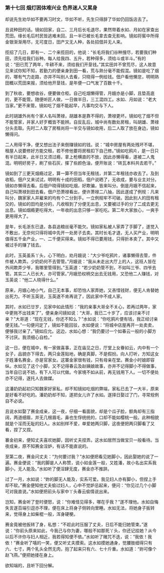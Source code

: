 <script type="text/javascript">
    var head = document.getElementsByTagName('head')[0];
    cssURL = '/public/article_1.css';
    linkTag = document.createElement('link');
    linkTag.href = cssURL;
    linkTag.setAttribute('type','text/css');
    linkTag.setAttribute('rel','stylesheet');
    head.appendChild(linkTag);
</script>
### 第十七回 烟灯困体难兴业 色界迷人又累身

却说先生劝华如不要再习时文，华如不听，先生只得辞了华如仍回饭店去了。

且说种田的话。镜如回家，自二、三月后长毛退尽，果然带着水如、月如在家查出荒田。缘长毛后村民皆逃难未回，且一半已被长毛拿去查无影响。镜如将窖中所得金银渐渐用尽，无可度日，田产又无人种，各处招佃并无人来。

揽招了几日，即有一、二个来揽田的，他说：“长毛将我们谷种搜尽，若要我们种田，须先给我们谷种。每人给我四、五升，若种得多，须给斗或半斗。”有的说：“田已荒了两年，牛耕不来，须给我们开垦钱。”其实田并不曾荒尽，这人故意见来试你知不知，若勤力的便亲身到田一看，荒与熟分毫不能假混。镜如是吃了烟的，哪有气力走路，亦并不叫别人去看，只晓得一例给钱。佃户看他懒怠，明明熟田概以荒田来报，须给他开垦钱，是年便一口气发了百数十千。

到了秋收，要想收谷，便要做仓柜。自己吃烟懒得管，月娥亦是小脚，且垫高底的，更不能管。随便听匠人做，一日做半日，三工混四工。水如、月如说：“老大当家。”更不来管。镜如吃了烟不能起早，凡事均交与下人。

此时胡雄外尚有个家人名叫萧禄，胡雄本是靠不得的，萧禄更坏。镜如吃了烟不但不能管家，并家人好歹概皆不能辨。自反乱后，城中尚有数处房租，叫胡雄、萧禄分头去取。先时二人取了房租尚将一半交与镜如收用，后二人取了放在身边，镜如懒得问。

二人用得干净，便又想出法子来倒赚镜如的钱。说：“城中房屋有两处残坏不堪，租屋人说要修好方能交租，若不修他要将房租扣下自己修。”镜如吃鸦片，是一日只有半日起来，此半日又须过瘾，拿上枪横直的不放，因此亦懒得看，遂被二人鬼混。明明好房子，刷了些石灰，搽了些颜色油，便开账说：“砖瓦本料共去若干。”

镜如到了三更天烟瘾过足，算一算不但当年无租钱，并第二年租钱亦收去了。及到收稻，佃户又来试试，明明有十成的田稻，佃户说晒了，无收成，要与业主对分。镜如亦懒得去看。后佃户晓得镜如吃烟，好欺骗，皆来叫分。倒是月娥不信起来，自己叫萧禄到田去看。佃户恐萧禄看出，便许萧禄二八抽，因此遂成了例规：凡来叫分，魏家家人并雇来的均有个二分到手。一立例规牢不可破。因此别人的田有租交的，镜如的田均是分的，凡收租到了分便无出息，又要被过手的分了二成去更无出息。镜如烟瘾更吃得大，一年收的出息只够一家吃吃。第二年大家放心，一爽手更用得大了。

是年，长毛浙东已退，各县追粮丝毫不能欠。镜如家私被人家弄了手脚了，遂觉入不敷出，无奈何只得将城中先开一处房子去卖。其时长毛才退，无人买产业，明明值得五千金产业，一、二千便买得来。镜如不得已要用钱，只得折本卖了。其中又被过手的赚了钱去。

此时，玉英虽系丫头，心下明白，劝月娥说：“大少爷吃鸦片，诸事懒得去管，件件被人欺弄。少奶奶何不去管管。”月娥说：“我从未走出大厅上的人，这班人皆在外间欺弄少爷，我哪里管得到。”玉英道：“若少奶奶管不到，不如叫三爷、四爷去管。其实二人已长大，亦可管家。”月娥恐权柄交出去无钱用，又恐他二人赚钱，对玉英说：“他二人晓得什么。”

原来，月娥心地小气，自己无本事，却恐怕人家弄她，又吝惜钱财，便无人肯替她出死力。不听玉英说，玉英遂不肯再说了，因此家中不成人家。

其时，水如已廿岁，见家中如此情形：“我的亲事大哥全不关心，若再过两年，家中更拖不出钱来了”，便亲身问镜如说：“大哥，我已二十岁了，应该讨亲不讨亲？”大哥道：“现在无钱，你还不知么？”水如说：“你吃鸦片便有钱，我正经讨亲便无钱。”一句便问定了，镜如不能回驳，水如便说：“将城中店屋再开一处卖卖，便够我讨亲了。”镜如应允。这边，水如心想：“我仍要讨一个如春云一般的小脚方不讨厌。我须细心自检。”

这一日，便在城中，有一家做喜事，正在庙见之日，厅堂上女眷如云，内中有一个女子，品貌亦下得去，两只金莲贴地，确是真脚，不是假扮。向人打听，方知这女子姓潘名赛金，亦是官家女。这寨金家很有钱，只有母亲在堂。赛金小时娘即容纵。水如见了这个小脚，又不记得春云及赵姨娘故事，亦并不记得脚小不得做事，当年自已说不妨，有下人可以代做。今家境不如从前，再无钱用下人。一切不便处亦不记得，遂托人去做媒。

这潘奶奶起初只知魏家好家私，却不知镜如吃烟的弊端，家私已去了一大半，原来是好看不好吃的。潘奶奶却不知，遂把女儿许了水如。遂择日娶过了门，寻常规例自不必说。

且说水如娶了赛金成亲，这一夜，仔细一看面貌，却是个瓜子脸，额角却有三指阔，两道细眉，并无几根眉毛，鼻也生俘统统的，口却不能如樱桃一般。此种相貌就是个淫而无耻的妇人。水如别样不爱，单爱她两只脚，这夜便把两只脚看了又看，捏了又捏。

褰金初来，便知丈夫喜欢她脚，因听丈夫捏弄。这水如居然当做宝贝一般看待。当夜成亲，原不知赛金淫妒，有话不能直说的。

至第二夜，赛金问丈夫：“为何要讨我？”水如便把看见她脚小，因此娶她的说了一遍。赛金便说：“我的脚是人人称赞，说小如金莲一般，又姓潘，故小名出实系我脚小，无人能及。”水如听了便淫肆无度，赛金亦不推辞。

过了一月，水如说：“妳的脚无人能及，实系可爱。我见妇人亦有脚小，但捏上手却不软。”赛金便知他丈夫偷过妇人，心中不觉妒忌起来，便问：“你见过几个小脚可对我直说。”水如便把前头与家中丫头春云偷情说出来。

岂知，赛金听了登时便怒，说：“你难怪见得多，哪在乎我？”遂不理他。水如自悔失言遂百端引逗亦不理，便在床上将身子侧转向里睡。水如无法，将她身子扳转来，觉得身上如柴棍一般，浑身硬梗。

赛金竟被他扳转了身，私想：“不趁此时压服了丈夫，日后不能归她管束。”遂说：“你前头原来如此，今我己与你为妻，哪般不如那死丫头，你还记挂她？从今以后不许你与妇人相近，我若得知便不依。”水如听了赌咒不迭，说：“我依！我依！”赛金听了嘻的一笑，便又听丈夫摸索。这水如摸她通身，觉腰肢细得只有六、七寸，两个乳头全然无肉，抱了起来只有六、七十斤重。水如道：“妳可像个赵飞燕。”便把她搂在身上。

欲知端的，且听下回分解。